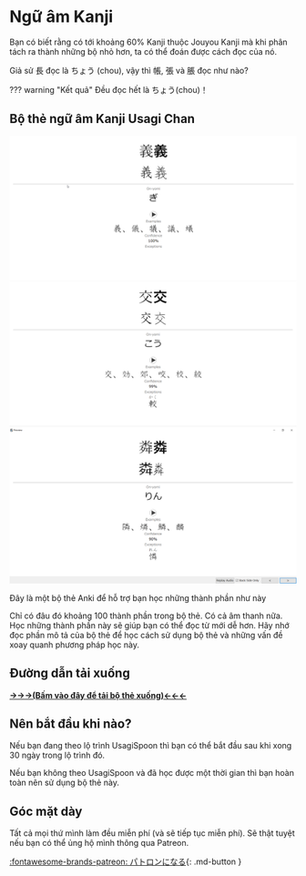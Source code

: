 # Ngữ âm Kanji

Bạn có biết rằng có tới khoảng 60% Kanji thuộc Jouyou Kanji mà khi phân tách ra thành những bộ nhỏ hơn, ta có thể đoán được cách đọc của nó.

Giả sử 長 đọc là ちょう (chou), vậy thì 帳, 張 và 脹 đọc như nào?  

??? warning "Kết quả"
	Đều đọc hết là ちょう(chou)！

## Bộ thẻ ngữ âm Kanji Usagi Chan   

![gi](img/kanji_phonetics.png)  
![kou](img/kanji_phonetics2.png)  
![rin](img/kanji_phonetics3.png)  

Đây là một bộ thẻ Anki để hỗ trợ bạn học những thành phần như này 

Chỉ có đâu đó khoảng 100 thành phần trong bộ thẻ. Có cả âm thanh nữa. Học những thành phần này sẽ giúp bạn có thể đọc từ mới dễ hơn. Hãy nhớ đọc phần mô tả của bộ thẻ để học cách sử dụng bộ thẻ và những vấn đề xoay quanh phương pháp học này.  

## Đường dẫn tải xuống 
[**→→→(Bấm vào đây để tải bộ thẻ xuống)←←←**](https://drive.google.com/file/d/1xyynMQiOuqlC_cBBTwG9t3snRubHqU7e/view?usp=drive_link)  

## Nên bắt đầu khi nào? 

Nếu bạn đang theo lộ trình UsagiSpoon thì bạn có thể bắt đầu sau khi xong 30 ngày trong lộ trình đó.  

Nếu bạn không theo UsagiSpoon và đã học được một thời gian thì bạn hoàn toàn nên sử dụng bộ thẻ này.  

## Góc mặt dày 

Tất cả mọi thứ mình làm đều miễn phí (và sẽ tiếp tục miễn phí). Sẽ thật tuyệt nếu bạn có thể ủng hộ mình thông qua Patreon. 

[:fontawesome-brands-patreon: パトロンになる](https://www.patreon.com/shoui){: .md-button }  





